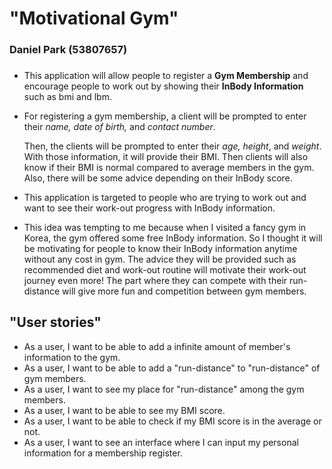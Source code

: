 # "Motivational Gym"
### Daniel Park (53807657)
###
- This application will
allow people to register a **Gym Membership** and encourage people
to work out by showing their **InBody Information** such as bmi and lbm.

- For registering a gym membership, a client will be prompted to enter their 
*name, date of birth,* and *contact number*.

  Then, the clients will be prompted to enter their *age, height*, and *weight*. With those information, 
it will provide their BMI. Then clients will also
 know if their BMI is normal compared to average members in the gym. Also, there will be some advice depending 
on their InBody score.

- This application is targeted to people who are trying to work out and want to
see their work-out progress with InBody information.
- This idea was tempting to me because when I visited a fancy gym in Korea,
the gym offered some free InBody information. So I thought it will be motivating for people to know their
InBody information anytime without any cost in gym. The advice they will be provided such as
recommended diet and work-out routine will motivate their work-out journey even more!
The part where they can compete with their run-distance will give more fun and competition between gym members.  

## "User stories"
- As a user, I want to be able to add a infinite amount of member's information to the gym.
- As a user, I want to be able to add a "run-distance" to "run-distance" of gym members.
- As a user, I want to see my place for "run-distance" among the gym members.
- As a user, I want to be able to see my BMI score.
- As a user, I want to be able to check if my BMI score is in the average or not.
- As a user, I want to see an interface where I can input my personal information for a membership register.
